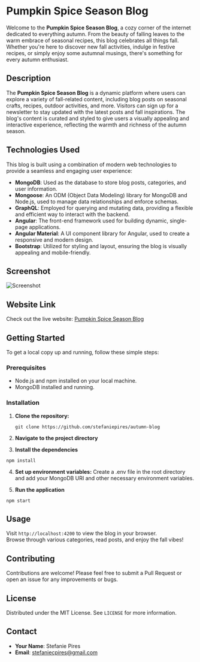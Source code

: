 # Pumpkin Spice Season Blog

Welcome to the **Pumpkin Spice Season Blog**, a cozy corner of the internet dedicated to everything autumn. From the beauty of falling leaves to the warm embrace of seasonal recipes, this blog celebrates all things fall. Whether you're here to discover new fall activities, indulge in festive recipes, or simply enjoy some autumnal musings, there's something for every autumn enthusiast.

## Description

The **Pumpkin Spice Season Blog** is a dynamic platform where users can explore a variety of fall-related content, including blog posts on seasonal crafts, recipes, outdoor activities, and more. Visitors can sign up for a newsletter to stay updated with the latest posts and fall inspirations. The blog's content is curated and styled to give users a visually appealing and interactive experience, reflecting the warmth and richness of the autumn season.

## Technologies Used

This blog is built using a combination of modern web technologies to provide a seamless and engaging user experience:

- **MongoDB**: Used as the database to store blog posts, categories, and user information.
- **Mongoose**: An ODM (Object Data Modeling) library for MongoDB and Node.js, used to manage data relationships and enforce schemas.
- **GraphQL**: Employed for querying and mutating data, providing a flexible and efficient way to interact with the backend.
- **Angular**: The front-end framework used for building dynamic, single-page applications.
- **Angular Material**: A UI component library for Angular, used to create a responsive and modern design.
- **Bootstrap**: Utilized for styling and layout, ensuring the blog is visually appealing and mobile-friendly.

## Screenshot

![Screenshot](https://i.imgur.com/tZSr2Ew.png)

## Website Link

Check out the live website: [Pumpkin Spice Season Blog](https://stef-psl-blog.web.app/#/home)

## Getting Started

To get a local copy up and running, follow these simple steps:

### Prerequisites

- Node.js and npm installed on your local machine.
- MongoDB installed and running.

### Installation

1. **Clone the repository:**

   `git clone https://github.com/stefaniepires/autumn-blog`

2. **Navigate to the project directory**

3. **Install the dependencies**

`npm install`

4. **Set up environment variables:**
   Create a .env file in the root directory and add your MongoDB URI and other necessary environment variables.

5. **Run the application**

`npm start`

## Usage

Visit `http://localhost:4200` to view the blog in your browser.  
Browse through various categories, read posts, and enjoy the fall vibes!

## Contributing

Contributions are welcome! Please feel free to submit a Pull Request or open an issue for any improvements or bugs.

## License

Distributed under the MIT License. See `LICENSE` for more information.

## Contact

- **Your Name**: Stefanie Pires
- **Email**: stefaniecpires@gmail.com

